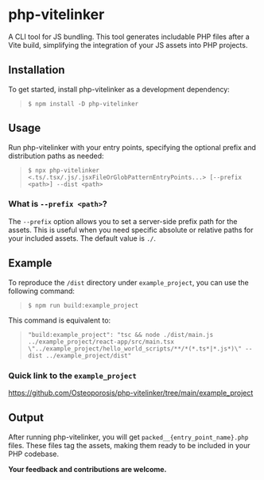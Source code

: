 # php-vitelinker
A CLI tool for JS bundling. This tool generates includable PHP files after a Vite build, simplifying the integration of your JS assets into PHP projects.

## Installation
To get started, install php-vitelinker as a development dependency:
> `$ npm install -D php-vitelinker`

## Usage
Run php-vitelinker with your entry points, specifying the optional prefix and distribution paths as needed:
> `$ npx php-vitelinker <.ts/.tsx/.js/.jsxFileOrGlobPatternEntryPoints...> [--prefix <path>] --dist <path>`

### What is `--prefix <path>`?
The `--prefix` option allows you to set a server-side prefix path for the assets. This is useful when you need specific absolute or relative paths for your included assets. The default value is `./`.

## Example
To reproduce the `/dist` directory under `example_project`, you can use the following command:
> `$ npm run build:example_project`

This command is equivalent to:
> `"build:example_project": "tsc && node ./dist/main.js ../example_project/react-app/src/main.tsx \"../example_project/hello_world_scripts/**/*(*.ts*|*.js*)\" --dist ../example_project/dist"`

### Quick link to the `example_project`
https://github.com/Osteoporosis/php-vitelinker/tree/main/example_project

## Output
After running php-vitelinker, you will get `packed__{entry_point_name}.php` files. These files tag the assets, making them ready to be included in your PHP codebase.

**Your feedback and contributions are welcome.**
